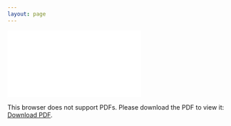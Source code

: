 ```yaml
---
layout: page
---
```



<object data="/resume/Grad_2020_Resume.pdf" type="application/pdf" width="1000px" height="700px" position ="center">
    <embed src="/resume/Grad_2020_Resume.pdf">
        <p>This browser does not support PDFs. Please download the PDF to view it: <a href="/resume/Grad_2020_Resume.pdf">Download PDF</a>.</p>
    </embed>
</object>